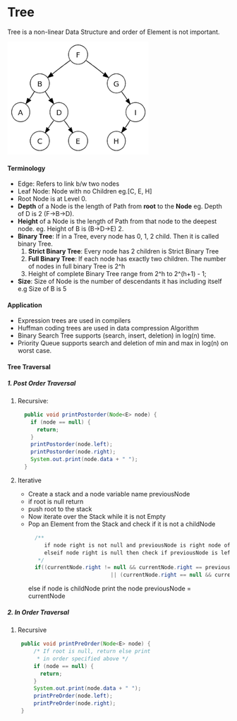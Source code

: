 # Tree

Tree is a non-linear Data Structure and order of Element is not important.

![Tree image](./tree.png)


#### Terminology
- Edge: Refers to link b/w two nodes
- Leaf Node: Node with no Children eg.[C, E, H]
- Root Node is at Level 0.
- **Depth** of a Node is the length of Path from **root** to the **Node**
  eg. Depth of D is 2 (F->B->D).
- **Height** of a Node is the length of Path from that node to the deepest node.
  eg. Height of B is (B->D->E) 2.
- **Binary Tree**: If in a Tree, every node has 0, 1, 2 child. Then it is called binary Tree.
   1. **Strict Binary Tree**: Every node has 2 children is Strict Binary Tree
   2. **Full Binary Tree**: If each node has exactly two children. The number of nodes in full
   binary Tree is 2^h
   3. Height of complete Binary Tree range from 2^h to 2^(h+1) - 1;     
- **Size**: Size of Node is the number of descendants it has including itself
  e.g Size of B is 5
  
  
#### Application
- Expression trees are used in compilers
- Huffman coding trees are used in data compression Algorithm
- Binary Search Tree supports (search, insert, deletion) in log(n) time.
- Priority Queue supports search and deletion of min and max in log(n) on worst case.

#### Tree Traversal

##### 1. Post Order Traversal
1. Recursive:
   
   ```java
     public void printPostorder(Node<E> node) {
       if (node == null) {
         return;
       }
       printPostorder(node.left);
       printPostorder(node.right);
       System.out.print(node.data + " ");
     }
   ```
   
   
2. Iterative
   - Create a stack and a node variable name previousNode
   - if root is null return 
   - push root to the stack
   - Now iterate over the Stack while it is not Empty
   - Pop an Element from the Stack and check
     if it is not a childNode
       ```java
         /**
            if node right is not null and previousNode is right node of current thus right is traversed we need to print parent
            elseif node right is null then check if previousNode is left of currentNode then print the Parent Node 
          */
         if((currentNode.right != null && currentNode.right == previousNode)
                                 || (currentNode.right == null && currentNode.left == previousNode))
       ```
     else if node is childNode
        print the node
     previousNode = currentNode
  

##### 2. In Order Traversal   
1. Recursive
   ```java
    public void printPreOrder(Node<E> node) {
        /* If root is null, return else print
         * in order specified above */
        if (node == null) {
          return;
        }
        System.out.print(node.data + " ");
        printPreOrder(node.left);
        printPreOrder(node.right);
    }
   ``` 
   
